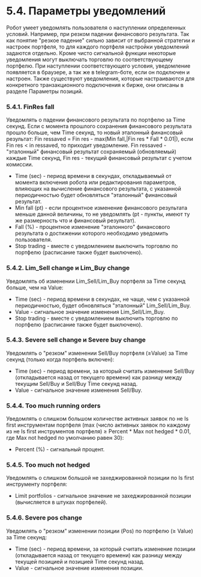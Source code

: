 # 5.4. Параметры уведомлений

Робот умеет уведомлять пользователя о наступлении определенных условий. Например, при резком падении финансового результата. Так как понятие "резкое падение" сильно зависит от выбранной стратегии и настроек портфеля, то для каждого портфеля настройки уведомлений задаются отдельно. Кроме чисто сигнальной функции некоторые уведомления могут выключать торговлю по соответствующему портфелю. При наступлении соответствующего условия, уведомление появляется в браузере, а так же в telegram-боте, если он подключен и настроен. Также существуют уведомления, которые настраиваются для конкретного транзакционного подключения к бирже, они описаны в разделе Параметры позиций.



### 5.4.1. FinRes fall

Уведомлять о падении финансового результата по портфелю за Time секунд. Если с момента прошлого сохранения финансового результата прошло больше, чем Time секунд, то новый эталонный финансовый результат: Fin ressaved = Fin res - max(Min fall,|Fin res * Fall * 0.01|), если Fin res < in ressaved, то приходит уведомление.
Fin ressaved - "эталонный" финансовый результат сохраняемый (обновляемый) каждые Time секунд,
Fin res - текущий финансовый результат с учетом комиссии.
- Time (sec) - период времени в секундах, откладываемый от момента включения робота или редактирования параметров, влияющих на вычисление финансового результата, с указанной периодичностью будет обновляться "эталонный" финансовый результат.
- Min fall (pt) - если процентное изменение финансового результата меньше данной величины, то не уведомлять (pt - пункты, имеют ту же размерность что и финансовый результат).
- Fall (%) - процентное изменение "эталонного" финансового результата о достижении которого необходимо уведомить пользователя.
- Stop trading - вместе с уведомлением выключить торговлю по портфелю (расписание также будет выключено).



### 5.4.2. Lim_Sell change и Lim_Buy change

Уведомлять об изменении Lim_Sell/Lim_Buy портфеля за Time секунд больше, чем на Value:
- Time (sec) - период времени в секундах, не чаще, чем с указанной периодичностью, будет обновляться "эталонный" Lim_Sell/Lim_Buy.
- Value - сигнальное значение изменения Lim_Sell/Lim_Buy.
- Stop trading - вместе с уведомлением выключить торговлю по портфелю (расписание также будет выключено).



### 5.4.3. Severe sell change и Severe buy change

Уведомлять о "резком" изменении Sell/Buy портфеля (≥Value) за Time секунд (только когда портфель включен):
- Time (sec) - период времени, за который считать изменение Sell/Buy (откладывается назад от текущего времени) как разницу между текущим Sell/Buy и Sell/Buy Time секунд назад.
- Value - сигнальное значение изменения Sell/Buy.



### 5.4.4. Too much running orders

Уведомлять о слишком большом количестве активных заявок по не Is first инструментам портфеля
(max (число активных заявок по каждому из не Is first инструментов портфеля) ≥ Percent * Max not hedged * 0.01, где Max not hedged по умолчанию равен 30):
- Percent (%) - сигнальный процент.



### 5.4.5. Too much not hedged

Уведомлять о слишком большой не захеджированной позиции по Is first инструменту портфеля:
- Limit portfolios - сигнальное значение не захеджированной позиции (вычисляется в штуках портфелей).



### 5.4.6. Severe pos change

Уведомлять о "резком" изменении позиции (Pos) по портфелю (≥ Value) за Time секунд:
- Time (sec) - период времени, за который считать изменение позиции (откладывается назад от текущего времени) как разницу между текущей позицией и позицией Time секунд назад.
- Value - сигнальное значение изменения позиции.


